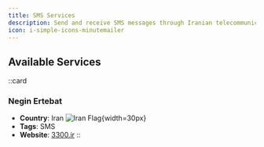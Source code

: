 ```yaml
---
title: SMS Services
description: Send and receive SMS messages through Iranian telecommunications providers with reliable local infrastructure.
icon: i-simple-icons-minutemailer
---
```


## Available Services

::card
### Negin Ertebat

- **Country**: Iran ![Iran Flag](/logo/iran.svg){width=30px}
- **Tags**: SMS
- **Website**: [3300.ir](https://www.3300.ir/)
::
